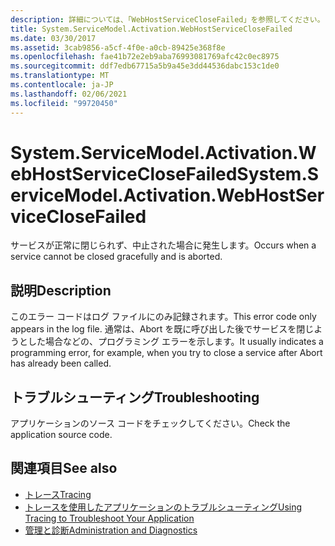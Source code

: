 ```yaml
---
description: 詳細については、「WebHostServiceCloseFailed」を参照してください。
title: System.ServiceModel.Activation.WebHostServiceCloseFailed
ms.date: 03/30/2017
ms.assetid: 3cab9856-a5cf-4f0e-a0cb-89425e368f8e
ms.openlocfilehash: fae41b72e2eb9aba76993081769afc42c0ec8975
ms.sourcegitcommit: ddf7edb67715a5b9a45e3dd44536dabc153c1de0
ms.translationtype: MT
ms.contentlocale: ja-JP
ms.lasthandoff: 02/06/2021
ms.locfileid: "99720450"
---
```

# <a name="systemservicemodelactivationwebhostserviceclosefailed"></a><span data-ttu-id="4a2d8-103">System.ServiceModel.Activation.WebHostServiceCloseFailed</span><span class="sxs-lookup"><span data-stu-id="4a2d8-103">System.ServiceModel.Activation.WebHostServiceCloseFailed</span></span>

<span data-ttu-id="4a2d8-104">サービスが正常に閉じられず、中止された場合に発生します。</span><span class="sxs-lookup"><span data-stu-id="4a2d8-104">Occurs when a service cannot be closed gracefully and is aborted.</span></span>  
  
## <a name="description"></a><span data-ttu-id="4a2d8-105">説明</span><span class="sxs-lookup"><span data-stu-id="4a2d8-105">Description</span></span>  

 <span data-ttu-id="4a2d8-106">このエラー コードはログ ファイルにのみ記録されます。</span><span class="sxs-lookup"><span data-stu-id="4a2d8-106">This error code only appears in the log file.</span></span> <span data-ttu-id="4a2d8-107">通常は、Abort を既に呼び出した後でサービスを閉じようとした場合などの、プログラミング エラーを示します。</span><span class="sxs-lookup"><span data-stu-id="4a2d8-107">It usually indicates a programming error, for example, when you try to close a service after Abort has already been called.</span></span>  
  
## <a name="troubleshooting"></a><span data-ttu-id="4a2d8-108">トラブルシューティング</span><span class="sxs-lookup"><span data-stu-id="4a2d8-108">Troubleshooting</span></span>  

 <span data-ttu-id="4a2d8-109">アプリケーションのソース コードをチェックしてください。</span><span class="sxs-lookup"><span data-stu-id="4a2d8-109">Check the application source code.</span></span>  
  
## <a name="see-also"></a><span data-ttu-id="4a2d8-110">関連項目</span><span class="sxs-lookup"><span data-stu-id="4a2d8-110">See also</span></span>

- [<span data-ttu-id="4a2d8-111">トレース</span><span class="sxs-lookup"><span data-stu-id="4a2d8-111">Tracing</span></span>](index.md)
- [<span data-ttu-id="4a2d8-112">トレースを使用したアプリケーションのトラブルシューティング</span><span class="sxs-lookup"><span data-stu-id="4a2d8-112">Using Tracing to Troubleshoot Your Application</span></span>](using-tracing-to-troubleshoot-your-application.md)
- [<span data-ttu-id="4a2d8-113">管理と診断</span><span class="sxs-lookup"><span data-stu-id="4a2d8-113">Administration and Diagnostics</span></span>](../index.md)

